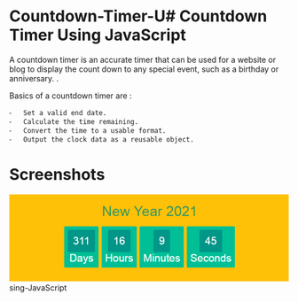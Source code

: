 # Countdown-Timer-U# Countdown Timer Using JavaScript

A countdown timer is an accurate timer that can be used for a website or blog to display the count down to any special event, such as a birthday or anniversary.
.

Basics of a countdown timer are :

	⁃	Set a valid end date.
	⁃	Calculate the time remaining.
	⁃	Convert the time to a usable format.
	⁃	Output the clock data as a reusable object.


# Screenshots 
  
 ![Alt text](/Screenshot.png?raw=true)
  sing-JavaScript
